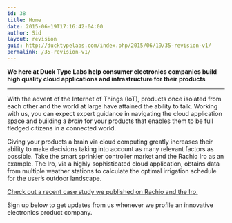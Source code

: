 ```yaml
---
id: 38
title: Home
date: 2015-06-19T17:16:42-04:00
author: Sid
layout: revision
guid: http://ducktypelabs.com/index.php/2015/06/19/35-revision-v1/
permalink: /35-revision-v1/
---
```

**We here at Duck Type Labs help consumer electronics companies build high quality cloud applications and infrastructure for their products**

* * *

With the advent of the Internet of Things (IoT), products once isolated from each other and the world at large have attained the ability to talk. Working with us, you can expect expert guidance in navigating the cloud application space and building a _brain_ for your products that enables them to be full fledged citizens in a connected world.

Giving your products a brain via cloud computing greatly increases their ability to make decisions taking into account as many relevant factors as possible. Take the smart sprinkler controller market and the Rachio Iro as an example. The Iro, via a highly sophisticated cloud application, obtains data from multiple weather stations to calculate the optimal irrigation schedule for the user&#8217;s outdoor landscape.

[Check out a recent case study we published on Rachio and the Iro.](http://ducktypelabs.com/index.php/2015/06/19/business-spotlight-rachio/)

Sign up below to get updates from us whenever we profile an innovative electronics product company.

<div id='contact-form-38'>
</div>